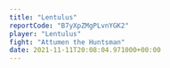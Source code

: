 ```yaml
---
title: "Lentulus"
reportCode: "B7yXpZMgPLvnYGK2"
player: "Lentulus"
fight: "Attumen the Huntsman"
date: 2021-11-11T20:08:04.971000+00:00
---
```

